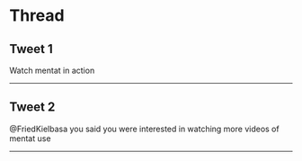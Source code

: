 # Thread

## Tweet 1

Watch mentat in action

---

## Tweet 2

@FriedKielbasa you said you were interested in watching more videos of mentat use

---

